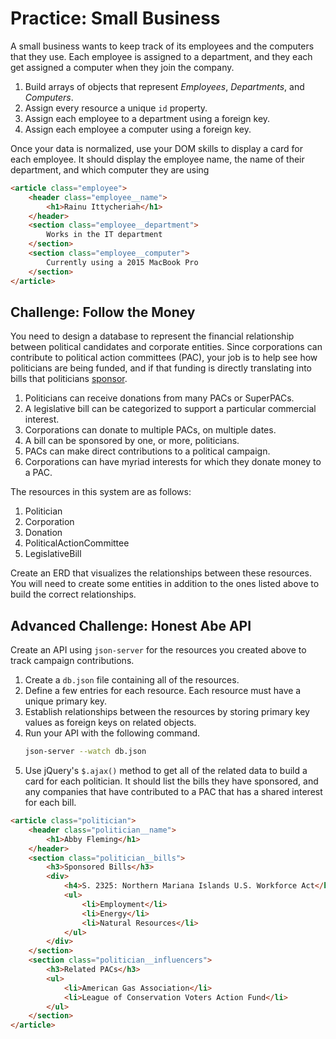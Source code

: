 # Practice: Small Business

A small business wants to keep track of its employees and the computers that they use. Each employee is assigned to a department, and they each get assigned a computer when they join the company.

1. Build arrays of objects that represent _Employees_, _Departments_, and _Computers_.
1. Assign every resource a unique `id` property.
1. Assign each employee to a department using a foreign key.
1. Assign each employee a computer using a foreign key.

Once your data is normalized, use your DOM skills to display a card for each employee. It should display the employee name, the name of their department, and which computer they are using

```html
<article class="employee">
    <header class="employee__name">
        <h1>Rainu Ittycheriah</h1>
    </header>
    <section class="employee__department">
        Works in the IT department
    </section>
    <section class="employee__computer">
        Currently using a 2015 MacBook Pro
    </section>
</article>
```

## Challenge: Follow the Money

You need to design a database to represent the financial relationship between political candidates and corporate entities. Since corporations can contribute to political action committees (PAC), your job is to help see how politicians are being funded, and if that funding is directly translating into bills that politicians [sponsor](https://en.wikipedia.org/wiki/Sponsor_(legislative)).

1. Politicians can receive donations from many PACs or SuperPACs.
1. A legislative bill can be categorized to support a particular commercial interest.
1. Corporations can donate to multiple PACs, on multiple dates.
1. A bill can be sponsored by one, or more, politicians.
1. PACs can make direct contributions to a political campaign.
1. Corporations can have myriad interests for which they donate money to a PAC.

The resources in this system are as follows:

1. Politician
1. Corporation
1. Donation
1. PoliticalActionCommittee
1. LegislativeBill

Create an ERD that visualizes the relationships between these resources. You will need to create some entities in addition to the ones listed above to build the correct relationships.

## Advanced Challenge: Honest Abe API

Create an API using `json-server` for the resources you created above to track campaign contributions.

1. Create a `db.json` file containing all of the resources.
1. Define a few entries for each resource. Each resource must have a unique primary key.
1. Establish relationships between the resources by storing primary key values as foreign keys on related objects.
1. Run your API with the following command.
    ```sh
    json-server --watch db.json
    ```
1. Use jQuery's `$.ajax()` method to get all of the related data to build a card for each politician. It should list the bills they have sponsored, and any companies that have contributed to a PAC that has a shared interest for each bill.

```html
<article class="politician">
    <header class="politician__name">
        <h1>Abby Fleming</h1>
    </header>
    <section class="politician__bills">
        <h3>Sponsored Bills</h3>
        <div>
            <h4>S. 2325: Northern Mariana Islands U.S. Workforce Act</h4>
            <ul>
                <li>Employment</li>
                <li>Energy</li>
                <li>Natural Resources</li>
            </ul>
        </div>
    </section>
    <section class="politician__influencers">
        <h3>Related PACs</h3>
        <ul>
            <li>American Gas Association</li>
            <li>League of Conservation Voters Action Fund</li>
        </ul>
    </section>
</article>
````